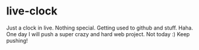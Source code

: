 # live-clock
Just a clock in live. Nothing special. Getting used to github and stuff. Haha. 
One day I will push a super crazy and hard web project. Not today :)
Keep pushing!

